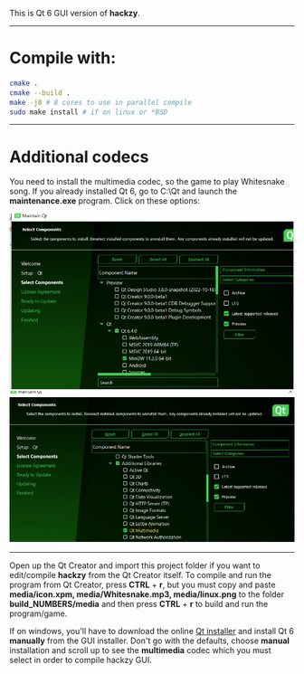 This is Qt 6 GUI version of **hackzy**. 

---

# Compile with:

```bash
cmake .
cmake --build .
make -j8 # 8 cores to use in parallel compile
sudo make install # if on linux or *BSD
```

---

# Additional codecs

You need to install the multimedia codec, so the game to play Whitesnake song. If you already installed Qt 6, go to C:\Qt and launch the **maintenance.exe** program. Click on these options:

![](media/multimedia1.png)
![](media/multimedia2.png)

---

Open up the Qt Creator and import this project folder if you want to edit/compile **hackzy** from the Qt Creator itself. To compile and run the program from Qt Creator, press **CTRL** + **r**, but you must copy and paste **media/icon.xpm, media/Whitesnake.mp3, media/linux.png** to the folder **build_NUMBERS/media** and then press **CTRL** + **r** to build and run the program/game.

If on windows, you'll have to download the online [Qt installer](https://www.qt.io/cs/c/?cta_guid=074ddad0-fdef-4e53-8aa8-5e8a876d6ab4&signature=AAH58kEJJxpduKtfibJ40aRNSB4V5QaI1A&pageId=12602948080&placement_guid=99d9dd4f-5681-48d2-b096-470725510d34&click=559deaff-10e4-44a7-a78c-ef8b98f3c31a&hsutk=&canon=https%3A%2F%2Fwww.qt.io%2Fdownload-open-source&portal_id=149513&redirect_url=APefjpGq5H2gLEy0rkYfu04Stc7zjmm0KqS_XaAVoOUeI1pUOzGQZgD_zg87kf-KWNMA8LagnlFie8sOAzzTMW8z48C4QlIP08Ykoqpk2QaLznoki0aaOBah-YfMzg2wugOl_TcZQF2S) and install Qt 6 **manually** from the GUI installer. Don't go with the defaults, choose **manual** installation and scroll up to see the **multimedia** codec which you must select in order to compile hackzy GUI.